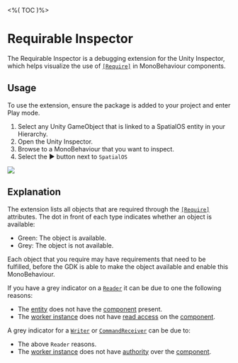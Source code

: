 <%( TOC )%>

# Requirable Inspector

The Requirable Inspector is a debugging extension for the Unity Inspector, which helps visualize the use of [`[Require]`]({{urlRoot}}/workflows/monobehaviour/interaction/reader-writers/lifecycle) in MonoBehaviour components.

## Usage

To use the extension, ensure the package is added to your project and enter Play mode.

1. Select any Unity GameObject that is linked to a SpatialOS entity in your Hierarchy.
1. Open the Unity Inspector.
1. Browse to a MonoBehaviour that you want to inspect.
1. Select the ▶ button next to `SpatialOS`

<img src="{{assetRoot}}assets/modules/debug/inspector.png" style="margin: 0 auto; width: auto; display: block;" />

## Explanation

The extension lists all objects that are required through the [`[Require]`]({{urlRoot}}/workflows/monobehaviour/interaction/reader-writers/lifecycle) attributes. The dot in front of each type indicates whether an object is available:

* Green: The object is available.
* Grey: The object is not available.

Each object that you require may have requirements that need to be fulfilled, before the GDK is able to make the object available and enable this MonoBehaviour.

If you have a grey indicator on a [`Reader`]({{urlRoot}}/workflows/monobehaviour/interaction/reader-writers/overview) it can be due to one the following reasons:

* The [entity]({{urlRoot}}/reference/glossary#spatialos-entity) does not have the [component]({{urlRoot}}/reference/glossary#spatialos-component) present.
* The [worker instance]({{urlRoot}}/reference/glossary#worker) does not have [read access]({{urlRoot}}/reference/glossary#read-access) on the [component]({{urlRoot}}/reference/glossary#spatialos-component).

A grey indicator for a [`Writer`]({{urlRoot}}/workflows/monobehaviour/interaction/reader-writers/overview) or [`CommandReceiver`]({{urlRoot}}/workflows/monobehaviour/interaction/commands/component-commands) can be due to:

* The above `Reader` reasons.
* The [worker instance]({{urlRoot}}/reference/glossary#worker) does not have [authority]({{urlRoot}}/reference/glossary#authority) over the [component]({{urlRoot}}/reference/glossary#spatialos-component).
